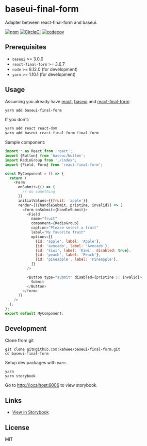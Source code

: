 # baseui-final-form

Adapter between react-final-form and baseui.

[![npm](https://img.shields.io/npm/v/baseui-final-form.svg)](https://www.npmjs.com/package/baseui-final-form)
[![CircleCI](https://circleci.com/gh/kahwee/baseui-final-form.svg?style=svg)](https://circleci.com/gh/kahwee/baseui-final-form)
[![codecov](https://codecov.io/gh/kahwee/baseui-final-form/branch/master/graph/badge.svg)](https://codecov.io/gh/kahwee/baseui-final-form)

## Prerequisites

- `baseui` >= 3.0.0
- `react-final-form` >= 3.6.7
- `node` >= 8.12.0 (for development)
- `yarn` >= 1.10.1 (for development)

## Usage

Assuming you already have [react](https://reactjs.org/), [baseui](https://github.com/uber-web/baseui) and [react-final-form](https://github.com/final-form/react-final-form):

```sh
yarn add baseui-final-form
```

If you don't:

```sh
yarn add react react-dom
yarn add baseui react-final-form final-form
```

Sample component:

```javascript
import * as React from 'react';
import {Button} from 'baseui/button';
import RadioGroup from './index';
import {Field, Form} from 'react-final-form';

const MyComponent = () => {
  return (
    <Form
      onSubmit={() => {
        // do something
      }}
      initialValues={{fruit: 'apple'}}
      render={({handleSubmit, pristine, invalid}) => (
        <form onSubmit={handleSubmit}>
          <Field
            name="fruit"
            component={RadioGroup}
            caption="Please select a fruit"
            label="My favorite fruit"
            options={[
              {id: 'apple', label: 'Apple'},
              {id: 'avocado', label: 'Avocado'},
              {id: 'kiwi', label: 'Kiwi', disabled: true},
              {id: 'peach', label: 'Peach'},
              {id: 'pineapple', label: 'Pineapple'},
            ]}
          />

          <Button type="submit" disabled={pristine || invalid}>
            Submit
          </Button>
        </form>
      )}
    />
  );
};
export default MyComponent;
```

## Development

Clone from git

```
git clone git@github.com:kahwee/baseui-final-form.git
cd baseui-final-form
```

Setup dev packages with `yarn`.

```javascript
yarn
yarn storybook
```

Go to [http://localhost:6006](http://localhost:6006) to view storybook.

## Links

- [View in Storybook](https://baseui-final-form.netlify.com)

## License

MIT

